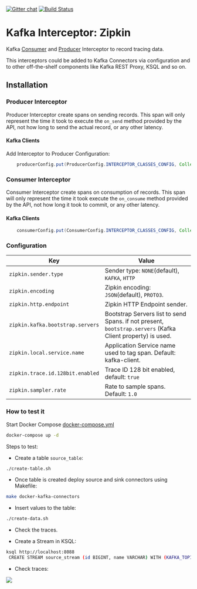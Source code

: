 [![Gitter chat](http://img.shields.io/badge/gitter-join%20chat%20%E2%86%92-brightgreen.svg)](https://gitter.im/openzipkin/zipkin)
[![Build Status](https://www.travis-ci.org/openzipkin-contrib/brave-kafka-interceptor.svg?branch=master)](https://www.travis-ci.org/openzipkin-contrib/brave-kafka-interceptor)

# Kafka Interceptor: Zipkin

Kafka [Consumer](https://kafka.apache.org/0100/javadoc/org/apache/kafka/clients/consumer/ConsumerInterceptor.html)
and
[Producer](https://kafka.apache.org/0100/javadoc/org/apache/kafka/clients/producer/ProducerInterceptor.html)
Interceptor to record tracing data.

This interceptors could be added to Kafka Connectors via configuration and to other off-the-shelf
components like Kafka REST Proxy, KSQL and so on.

## Installation

### Producer Interceptor

Producer Interceptor create spans on sending records. This span will only represent the time it took to
execute the `on_send` method provided by the API, not how long to send the actual record, or any other latency.

#### Kafka Clients

Add Interceptor to Producer Configuration:

```java
    producerConfig.put(ProducerConfig.INTERCEPTOR_CLASSES_CONFIG, Collections.singletonList(TracingProducerInterceptor.class));
```
### Consumer Interceptor

Consumer Interceptor create spans on consumption of records. This span will only represent the time it took execute
the `on_consume` method provided by the API, not how long it took to commit, or any other latency.

#### Kafka Clients

```java
    consumerConfig.put(ConsumerConfig.INTERCEPTOR_CLASSES_CONFIG, Collections.singletonList(TracingConsumerInterceptor.class));
```

### Configuration

| Key | Value |
|-----|-------|
| `zipkin.sender.type` | Sender type: `NONE`(default), `KAFKA`, `HTTP` |
| `zipkin.encoding` | Zipkin encoding: `JSON`(default), `PROTO3`. |
| `zipkin.http.endpoint` | Zipkin HTTP Endpoint sender. |
| `zipkin.kafka.bootstrap.servers` | Bootstrap Servers list to send Spans. if not present, `bootstrap.servers` (Kafka Client property) is used. |
| `zipkin.local.service.name` | Application Service name used to tag span. Default: kafka-client. |
| `zipkin.trace.id.128bit.enabled` | Trace ID 128 bit enabled, default: `true` |
| `zipkin.sampler.rate` | Rate to sample spans. Default: `1.0` |

### How to test it

Start Docker Compose [docker-compose.yml](docker-compose.yml)

```bash
docker-compose up -d
```

Steps to test:
* Create a table `source_table`:

```bash
./create-table.sh
```

* Once table is created deploy source and sink connectors using Makefile:

```bash
make docker-kafka-connectors
```

* Insert values to the table:

```bash
./create-data.sh
```
* Check the traces.

* Create a Stream in KSQL:

```bash
ksql http://localhost:8088
 CREATE STREAM source_stream (id BIGINT, name VARCHAR) WITH (KAFKA_TOPIC='jdbc_source_table', VALUE_FORMAT='JSON');
```

* Check traces:

![](docs/traces.png)
